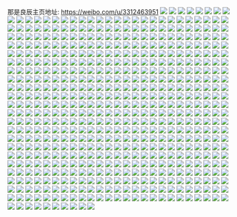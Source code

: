 那是良辰主页地址: https://weibo.com/u/3312463951 
![](https://wx4.sinaimg.cn/mw2000/c570304fly1h90n1ruzsrj21qi2bd4qr.jpg) 
![](https://wx4.sinaimg.cn/mw2000/c570304fly1h90n1t5096j222835sx6p.jpg) 
![](https://wx4.sinaimg.cn/mw2000/c570304fly1h90n1tmnu3j21y82lnqv5.jpg) 
![](https://wx4.sinaimg.cn/mw2000/c570304fly1h90n1sjay0j22pr2prqv5.jpg) 
![](https://wx4.sinaimg.cn/mw2000/c570304fly1h8v9cmd4tyj20u013ygva.jpg) 
![](https://wx4.sinaimg.cn/mw2000/c570304fly1h8v9cnagcij20u00u0qb9.jpg) 
![](https://wx4.sinaimg.cn/mw2000/c570304fly1h8tvxhosmnj20u017makm.jpg) 
![](https://wx4.sinaimg.cn/mw2000/c570304fly1h8tvxg9l4rj20u01hc43g.jpg) 
![](https://wx4.sinaimg.cn/mw2000/c570304fly1h8tvxi56q8j20u0140guz.jpg) 
![](https://wx4.sinaimg.cn/mw2000/c570304fly1h8tvxipjy2j20u0140jzb.jpg) 
![](https://wx4.sinaimg.cn/mw2000/c570304fly1h8tvxj9rigj20u01407d2.jpg) 
![](https://wx4.sinaimg.cn/mw2000/c570304fly1h8tvxfq9xuj20u0140tj8.jpg) 
![](https://wx4.sinaimg.cn/mw2000/c570304fly1h726v9pl0xj22dc35sdq5.jpg) 
![](https://wx4.sinaimg.cn/mw2000/c570304fly1h726va7ap2j21570rg16j.jpg) 
![](https://wx4.sinaimg.cn/mw2000/c570304fly1h6r73mg7lvj21bl1bltb0.jpg) 
![](https://wx4.sinaimg.cn/mw2000/c570304fly1h6r73lj233j216b1kgad5.jpg) 
![](https://wx4.sinaimg.cn/mw2000/c570304fly1h6mokl4h5cj22c0340b2a.jpg) 
![](https://wx4.sinaimg.cn/mw2000/c570304fly1h6mokex1ppj22c0340qv7.jpg) 
![](https://wx4.sinaimg.cn/mw2000/c570304fly1h6mokdvmt9j22c0327kjm.jpg) 
![](https://wx4.sinaimg.cn/mw2000/c570304fly1h6mokkdjrcj22c0340u0x.jpg) 
![](https://wx4.sinaimg.cn/mw2000/c570304fly1h6mokfstbrj225k2vfu0y.jpg) 
![](https://wx4.sinaimg.cn/mw2000/c570304fly1h6mokgt6loj22c03407wj.jpg) 
![](https://wx4.sinaimg.cn/mw2000/c570304fly1h6mokiqk35j22c0340hdu.jpg) 
![](https://wx4.sinaimg.cn/mw2000/c570304fly1h6mokhu78dj222t2rrb2b.jpg) 
![](https://wx4.sinaimg.cn/mw2000/c570304fly1h6mokjha5rj22c0340e82.jpg) 
![](https://wx4.sinaimg.cn/mw2000/c570304fly1h6jp8c2up9j21ab2cb1kx.jpg) 
![](https://wx4.sinaimg.cn/mw2000/c570304fly1h6jp8d68ouj20zo1bk407.jpg) 
![](https://wx4.sinaimg.cn/mw2000/c570304fly1h6jp8cpqnrj21q135s4qq.jpg) 
![](https://wx4.sinaimg.cn/mw2000/c570304fly1h6jp8e03pwj20xi18owwf.jpg) 
![](https://wx4.sinaimg.cn/mw2000/c570304fly1h6jp8ddxkxj20zo1bkqfe.jpg) 
![](https://wx4.sinaimg.cn/mw2000/c570304fly1h6jp8eg7edj20vj162di8.jpg) 
![](https://wx4.sinaimg.cn/mw2000/c570304fly1h6jp8bqdswj20zo1bk7ds.jpg) 
![](https://wx4.sinaimg.cn/mw2000/c570304fly1h6jp8ewrzej20wu17s407.jpg) 
![](https://wx4.sinaimg.cn/mw2000/c570304fly1h6jp8f89odj20zo1bkgnq.jpg) 
![](https://wx4.sinaimg.cn/mw2000/c570304fly1h6bnwrvutjj20zo1bkqke.jpg) 
![](https://wx4.sinaimg.cn/mw2000/c570304fly1h6bnwr3z2lj20yu178gnp.jpg) 
![](https://wx4.sinaimg.cn/mw2000/c570304fly1h69fholwgmj20zo1bkjuf.jpg) 
![](https://wx4.sinaimg.cn/mw2000/c570304fly1h69fhnw3lcj20zo1bknbt.jpg) 
![](https://wx4.sinaimg.cn/mw2000/c570304fly1h685wentu7j20u014045q.jpg) 
![](https://wx4.sinaimg.cn/mw2000/c570304fly1h5rcy9xodhj20yl1a47j1.jpg) 
![](https://wx4.sinaimg.cn/mw2000/c570304fly1h5rcy9c0rlj20im0x4myz.jpg) 
![](https://wx4.sinaimg.cn/mw2000/c570304fly1h5rcya7fcwj20zo1bkk0r.jpg) 
![](https://wx4.sinaimg.cn/mw2000/c570304fly1h5ntt8mxgvj20zo2564qq.jpg) 
![](https://wx4.sinaimg.cn/mw2000/c570304fly1h5nttaq31ij20zo256qv5.jpg) 
![](https://wx4.sinaimg.cn/mw2000/c570304fly1h5nttbzxtfj20zo2567wh.jpg) 
![](https://wx4.sinaimg.cn/mw2000/c570304fly1h5ntt73zs6j20zo2564qq.jpg) 
![](https://wx4.sinaimg.cn/mw2000/c570304fly1h5mbsmajlkj20zo2561ky.jpg) 
![](https://wx4.sinaimg.cn/mw2000/c570304fly1h5is303cl5j20zo1bknev.jpg) 
![](https://wx4.sinaimg.cn/mw2000/c570304fly1h5hmit57wgj20sg1n9h5u.jpg) 
![](https://wx4.sinaimg.cn/mw2000/c570304fly1h4ya5q46iej20u0140q8d.jpg) 
![](https://wx4.sinaimg.cn/mw2000/c570304fly1h4ya5rje75j20u0140n37.jpg) 
![](https://wx4.sinaimg.cn/mw2000/c570304fly1h4ya5ppo0yj20u0141q92.jpg) 
![](https://wx4.sinaimg.cn/mw2000/c570304fly1h4ya5qn9ptj20u0140jx5.jpg) 
![](https://wx4.sinaimg.cn/mw2000/c570304fly1h4ya5r3hjcj20u0140jx9.jpg) 
![](https://wx4.sinaimg.cn/mw2000/c570304fly1h4ya5ry70fj20u01410ym.jpg) 
![](https://wx4.sinaimg.cn/mw2000/c570304fly1h4ya5sgm4zj20u0140dob.jpg) 
![](https://wx4.sinaimg.cn/mw2000/c570304fly1h4ya5su6wkj20u014ydp0.jpg) 
![](https://wx4.sinaimg.cn/mw2000/c570304fly1h4ya5pb0knj20u014wwo2.jpg) 
![](https://wx4.sinaimg.cn/mw2000/c570304fly1h4vkw8a91gj20zh1bjwxp.jpg) 
![](https://wx4.sinaimg.cn/mw2000/c570304fly1h4vkwzq59aj20zo1bkk1y.jpg) 
![](https://wx4.sinaimg.cn/mw2000/c570304fly1h4vkw7j7omj20zo1bk7ky.jpg) 
![](https://wx4.sinaimg.cn/mw2000/c570304fly1h4ueoehng9j21zc2n47wi.jpg) 
![](https://wx4.sinaimg.cn/mw2000/c570304fly1h4ueode3coj216o1kw7wh.jpg) 
![](https://wx4.sinaimg.cn/mw2000/c570304fly1h4stqetkvlj20zo19odpl.jpg) 
![](https://wx4.sinaimg.cn/mw2000/c570304fly1h4m9x1fvdgj21tv2fu1ky.jpg) 
![](https://wx4.sinaimg.cn/mw2000/c570304fly1h4m9x3sc24j22002o0u0x.jpg) 
![](https://wx4.sinaimg.cn/mw2000/c570304fly1h4m9x38a03j22b335rkjm.jpg) 
![](https://wx4.sinaimg.cn/mw2000/c570304fly1h4m9x4ks1aj22c0340qv6.jpg) 
![](https://wx4.sinaimg.cn/mw2000/c570304fly1h4m9x2eclij22c03404qr.jpg) 
![](https://wx4.sinaimg.cn/mw2000/c570304fly1h4m9x0l7h2j22c0340x6q.jpg) 
![](https://wx4.sinaimg.cn/mw2000/c570304fly1h3dyehuxf4j22bd35snpe.jpg) 
![](https://wx4.sinaimg.cn/mw2000/c570304fly1h3dm3buwy5j20u015s7d6.jpg) 
![](https://wx4.sinaimg.cn/mw2000/c570304fly1h36d4hu1hyj20u0140n5e.jpg) 
![](https://wx4.sinaimg.cn/mw2000/c570304fly1h2w8b8ejwjj20u0140dmk.jpg) 
![](https://wx4.sinaimg.cn/mw2000/c570304fly1h2vzkx5uh2j20si1eo441.jpg) 
![](https://wx4.sinaimg.cn/mw2000/c570304fly1h2vzkwjrnyj20u01hc79c.jpg) 
![](https://wx4.sinaimg.cn/mw2000/c570304fly1h2vzkxnu9hj20u01hcaeu.jpg) 
![](https://wx4.sinaimg.cn/mw2000/c570304fly1h2b3d256cnj20u01417c8.jpg) 
![](https://wx4.sinaimg.cn/mw2000/c570304fly1h1dpclmelcj20u013z0yc.jpg) 
![](https://wx4.sinaimg.cn/mw2000/c570304fly1h0vax0hr25j21401hcnlx.jpg) 
![](https://wx4.sinaimg.cn/mw2000/c570304fly1h0vax1vsyqj22c0340kjm.jpg) 
![](https://wx4.sinaimg.cn/mw2000/c570304fly1h0vawzrb29j22c03407wi.jpg) 
![](https://wx4.sinaimg.cn/mw2000/c570304fly1h0n1217dp6j21o0280qv5.jpg) 
![](https://wx4.sinaimg.cn/mw2000/c570304fly1h0n122pv3pj21kf24ykjl.jpg) 
![](https://wx4.sinaimg.cn/mw2000/c570304fly1h0n124inzvj21o02801ky.jpg) 
![](https://wx4.sinaimg.cn/mw2000/c570304fly1h0c1zk23taj20u0140n1e.jpg) 
![](https://wx4.sinaimg.cn/mw2000/c570304fly1h0c1zp9cu1j20u0140dpj.jpg) 
![](https://wx4.sinaimg.cn/mw2000/c570304fly1h0c1znas9tj20u0140do2.jpg) 
![](https://wx4.sinaimg.cn/mw2000/c570304fly1h0c1ziw710j20u014012y.jpg) 
![](https://wx4.sinaimg.cn/mw2000/c570304fly1h0c1zrsjs0j20u0141gr0.jpg) 
![](https://wx4.sinaimg.cn/mw2000/c570304fly1h0c1zqthtgj20u017kn7j.jpg) 
![](https://wx4.sinaimg.cn/mw2000/c570304fly1h06rnula7rj21o0280npd.jpg) 
![](https://wx4.sinaimg.cn/mw2000/c570304fly1h03e2vpkanj22c03407wj.jpg) 
![](https://wx4.sinaimg.cn/mw2000/c570304fly1h03e2ty7wxj21l3272x6p.jpg) 
![](https://wx4.sinaimg.cn/mw2000/c570304fly1h03e2qglh8j229132r1ky.jpg) 
![](https://wx4.sinaimg.cn/mw2000/c570304fly1h03e37xeyaj21l0240qv6.jpg) 
![](https://wx4.sinaimg.cn/mw2000/c570304fly1h03e2z47kgj21ly25au0y.jpg) 
![](https://wx4.sinaimg.cn/mw2000/c570304fly1h03e3bl0haj21o0280u0y.jpg) 
![](https://wx4.sinaimg.cn/mw2000/c570304fly1h03e4967wxj22522odhdu.jpg) 
![](https://wx4.sinaimg.cn/mw2000/c570304fly1h03e4bvuj4j20zo0vitgc.jpg) 
![](https://wx4.sinaimg.cn/mw2000/c570304fly1h03e4b79v1j20sg23u1id.jpg) 
![](https://wx4.sinaimg.cn/mw2000/c570304fly1gywxelod63j229v3157wj.jpg) 
![](https://wx4.sinaimg.cn/mw2000/c570304fly1gywxedfpyqj22c033zb2b.jpg) 
![](https://wx4.sinaimg.cn/mw2000/c570304fly1gw9qgcatcij20u014rwj1.jpg) 
![](https://wx4.sinaimg.cn/mw2000/c570304fly1gw9qgcr3uhj20u0140aet.jpg) 
![](https://wx4.sinaimg.cn/mw2000/c570304fly1gw8z32zed8j20u0140gq7.jpg) 
![](https://wx4.sinaimg.cn/mw2000/c570304fly1gw8z32ndckj20u0140dkj.jpg) 
![](https://wx4.sinaimg.cn/mw2000/c570304fly1gw8z31zl0pj20u0140gpt.jpg) 
![](https://wx4.sinaimg.cn/mw2000/c570304fly1gw8mkrluxuj20u0140n59.jpg) 
![](https://wx4.sinaimg.cn/mw2000/c570304fly1gw8mkqic44j20u014043v.jpg) 
![](https://wx4.sinaimg.cn/mw2000/c570304fly1gw8mktoyzuj20u01400xy.jpg) 
![](https://wx4.sinaimg.cn/mw2000/c570304fly1gw8mkur8p0j20u01bvwmm.jpg) 
![](https://wx4.sinaimg.cn/mw2000/c570304fly1gw8mkvfxvoj20u0140q8l.jpg) 
![](https://wx4.sinaimg.cn/mw2000/c570304fly1gw8mkwb0waj20u0140jws.jpg) 
![](https://wx4.sinaimg.cn/mw2000/c570304fly1gw8mkpo14oj20u016c79j.jpg) 
![](https://wx4.sinaimg.cn/mw2000/c570304fly1gw8mkx9p4tj20u01407a2.jpg) 
![](https://wx4.sinaimg.cn/mw2000/c570304fly1gw8mky1ggyj20u0140afy.jpg) 
![](https://wx4.sinaimg.cn/mw2000/c570304fly1gw8mkz0bwzj20u0140wkt.jpg) 
![](https://wx4.sinaimg.cn/mw2000/c570304fly1gw8ml04s67j20u0140n55.jpg) 
![](https://wx4.sinaimg.cn/mw2000/c570304fly1gvvusvoam2j20u0190q6q.jpg) 
![](https://wx4.sinaimg.cn/mw2000/c570304fly1gvvusvyyzxj20u0190jux.jpg) 
![](https://wx4.sinaimg.cn/mw2000/c570304fly1gvvusuf7kuj20u0140juo.jpg) 
![](https://wx4.sinaimg.cn/mw2000/c570304fly1gvvuswaojgj20u01900vp.jpg) 
![](https://wx4.sinaimg.cn/mw2000/c570304fly1gvvusuomp8j20u0190tcy.jpg) 
![](https://wx4.sinaimg.cn/mw2000/c570304fly1gvvuswre6rj20u0190ack.jpg) 
![](https://wx4.sinaimg.cn/mw2000/c570304fly1gvvutmtok6j20u0190whr.jpg) 
![](https://wx4.sinaimg.cn/mw2000/c570304fly1gvvuswjgn7j20u0190wie.jpg) 
![](https://wx4.sinaimg.cn/mw2000/c570304fly1gvvutnayutj20u0190q5j.jpg) 
![](https://wx4.sinaimg.cn/mw2000/c570304fly1gvvajvor46j217c1v2h4n.jpg) 
![](https://wx4.sinaimg.cn/mw2000/c570304fly1gvvajxsi23j216t1u47wh.jpg) 
![](https://wx4.sinaimg.cn/mw2000/c570304fly1gvvajzd6v9j213p1r84qp.jpg) 
![](https://wx4.sinaimg.cn/mw2000/c570304fly1gvvajuisnaj21901vi7q7.jpg) 
![](https://wx4.sinaimg.cn/mw2000/c570304fly1gvvak0mvv2j21901viauc.jpg) 
![](https://wx4.sinaimg.cn/mw2000/c570304fly1gvval3nggij21621q0axb.jpg) 
![](https://wx4.sinaimg.cn/mw2000/c570304fly1gvio1u0yxej20sg0x2k86.jpg) 
![](https://wx4.sinaimg.cn/mw2000/c570304fly1gpzme4rnt3j20rs15otho.jpg) 
![](https://wx4.sinaimg.cn/mw2000/c570304fly1gpexhyi1ixj20u0140wtm.jpg) 
![](https://wx4.sinaimg.cn/mw2000/c570304fly1goh1hl2iduj20u01404ej.jpg) 
![](https://wx4.sinaimg.cn/mw2000/c570304fly1go9zp7047aj20u0140wt5.jpg) 
![](https://wx4.sinaimg.cn/mw2000/c570304fly1gnlvlvq9aij20u0140nbe.jpg) 
![](https://wx4.sinaimg.cn/mw2000/c570304fly1gnlvlt6361j20u0140qiq.jpg) 
![](https://wx4.sinaimg.cn/mw2000/c570304fly1gmktd2foevj20u0140dqv.jpg) 
![](https://wx4.sinaimg.cn/mw2000/c570304fly1gm8cku3eo9j229v27l4qq.jpg) 
![](https://wx4.sinaimg.cn/mw2000/c570304fly1gm18yp38iaj20u0140nev.jpg) 
![](https://wx4.sinaimg.cn/mw2000/c570304fly1gm18ynvvc2j21400u0dni.jpg) 
![](https://wx4.sinaimg.cn/mw2000/c570304fly1gm18ys4dklj20u00xldis.jpg) 
![](https://wx4.sinaimg.cn/mw2000/c570304fly1gm18ymn95yj20rs2237wh.jpg) 
![](https://wx4.sinaimg.cn/mw2000/c570304fly1glvqxhhrevj20u015lk6g.jpg) 
![](https://wx4.sinaimg.cn/mw2000/c570304fly1glvqxo5bcoj20u0140dw7.jpg) 
![](https://wx4.sinaimg.cn/mw2000/c570304fly1glvqxpmqh8j20u00u0dpw.jpg) 
![](https://wx4.sinaimg.cn/mw2000/c570304fly1glvqxkuv5bj20u01764ds.jpg) 
![](https://wx4.sinaimg.cn/mw2000/c570304fly1glqrvqzc7fj22c02c04qq.jpg) 
![](https://wx4.sinaimg.cn/mw2000/c570304fly1glqrvpuqkxj22c0340hdu.jpg) 
![](https://wx4.sinaimg.cn/mw2000/c570304fly1gln9p0fabuj21400u044w.jpg) 
![](https://wx4.sinaimg.cn/mw2000/c570304fly1gljoot6hpsj20u015zk7d.jpg) 
![](https://wx4.sinaimg.cn/mw2000/c570304fly1gl78t7gyclj20u01b24f4.jpg) 
![](https://wx4.sinaimg.cn/mw2000/c570304fly1gl78t1snfoj20u0140dm7.jpg) 
![](https://wx4.sinaimg.cn/mw2000/c570304fly1gl78tae7ayj20u0191h1x.jpg) 
![](https://wx4.sinaimg.cn/mw2000/c570304fly1gl5b4fn0vjj21400u07hr.jpg) 
![](https://wx4.sinaimg.cn/mw2000/c570304fly1gl5b4cdxjnj20u0140qir.jpg) 
![](https://wx4.sinaimg.cn/mw2000/c570304fly1gl5b482dpsj20u0140woq.jpg) 
![](https://wx4.sinaimg.cn/mw2000/c570304fly1gl5b4kknhmj20u0140wrk.jpg) 
![](https://wx4.sinaimg.cn/mw2000/c570304fly1gl5b4ng0zuj20u0140n96.jpg) 
![](https://wx4.sinaimg.cn/mw2000/c570304fly1gl5b46hwhrj20u01404bm.jpg) 
![](https://wx4.sinaimg.cn/mw2000/c570304fly1gl5b4h9376j21400u014y.jpg) 
![](https://wx4.sinaimg.cn/mw2000/c570304fly1gl5b4lxqbij20u01407gt.jpg) 
![](https://wx4.sinaimg.cn/mw2000/c570304fly1gl5b4oa2uxj21400u0tkj.jpg) 
![](https://wx4.sinaimg.cn/mw2000/c570304fly1gl0imr3duaj20u015ih30.jpg) 
![](https://wx4.sinaimg.cn/mw2000/c570304fly1gl0imtz5uyj20u017onhb.jpg) 
![](https://wx4.sinaimg.cn/mw2000/c570304fly1gkxvt8jb0qj20u018kai8.jpg) 
![](https://wx4.sinaimg.cn/mw2000/c570304fly1gkxvt90d0pj20u0140gxx.jpg) 
![](https://wx4.sinaimg.cn/mw2000/c570304fly1gkxvt9pmoxj20u0133wqj.jpg) 
![](https://wx4.sinaimg.cn/mw2000/c570304fly1gkxvthwvq0j20u0140qdj.jpg) 
![](https://wx4.sinaimg.cn/mw2000/c570304fly1gkxvta3eauj20u0140wro.jpg) 
![](https://wx4.sinaimg.cn/mw2000/c570304fly1gkxvtiftdrj20u0140to3.jpg) 
![](https://wx4.sinaimg.cn/mw2000/c570304fly1gkxvsczoy5j20u01e2k2v.jpg) 
![](https://wx4.sinaimg.cn/mw2000/c570304fly1gkxvsdxsgfj214j0u0k0c.jpg) 
![](https://wx4.sinaimg.cn/mw2000/c570304fly1gkxvsdb90rj20u018kqb4.jpg) 
![](https://wx4.sinaimg.cn/mw2000/c570304fly1gkxvsei52xj20u01404gb.jpg) 
![](https://wx4.sinaimg.cn/mw2000/c570304fly1gkwsi7hhnrj20u0140wwr.jpg) 
![](https://wx4.sinaimg.cn/mw2000/c570304fly1gkwsgclew6j20u017rtri.jpg) 
![](https://wx4.sinaimg.cn/mw2000/c570304fly1gkwsg9sr86j20u017rdx2.jpg) 
![](https://wx4.sinaimg.cn/mw2000/c570304fly1gkwsitviknj20u0140qir.jpg) 
![](https://wx4.sinaimg.cn/mw2000/c570304fly1gkvp85jnmnj20u013nn8a.jpg) 
![](https://wx4.sinaimg.cn/mw2000/c570304fly1gkushn6clkj21400u0k5z.jpg) 
![](https://wx4.sinaimg.cn/mw2000/c570304fly1gkushoel0lj21400u0h0r.jpg) 
![](https://wx4.sinaimg.cn/mw2000/c570304fly1gkushnsttoj21400u015i.jpg) 
![](https://wx4.sinaimg.cn/mw2000/c570304fly1gksdcymbk8j20u0140tkj.jpg) 
![](https://wx4.sinaimg.cn/mw2000/c570304fly1gkq7rfiffxj22bz33zkjm.jpg) 
![](https://wx4.sinaimg.cn/mw2000/c570304fly1gkopq6jx87j20u012sn8c.jpg) 
![](https://wx4.sinaimg.cn/mw2000/c570304fly1gknqoq8vsqj21400u0qg2.jpg) 
![](https://wx4.sinaimg.cn/mw2000/c570304fly1gknqos15hfj21400u0tli.jpg) 
![](https://wx4.sinaimg.cn/mw2000/c570304fly1gknqoqucz5j20u00zhwr0.jpg) 
![](https://wx4.sinaimg.cn/mw2000/c570304fly1gknqop1qbwj20u0140nbl.jpg) 
![](https://wx4.sinaimg.cn/mw2000/c570304fly1gkmm3k39otj21k222re81.jpg) 
![](https://wx4.sinaimg.cn/mw2000/c570304fly1gkmm3rpso4j21o02804qq.jpg) 
![](https://wx4.sinaimg.cn/mw2000/c570304fly1gklmv4c4s9j20u014018a.jpg) 
![](https://wx4.sinaimg.cn/mw2000/c570304fly1gklmv4r4vyj20u0140gxp.jpg) 
![](https://wx4.sinaimg.cn/mw2000/c570304fly1gklmv5am1mj20u0140dx4.jpg) 
![](https://wx4.sinaimg.cn/mw2000/c570304fly1gklmv3ss0hj20u0140nc8.jpg) 
![](https://wx4.sinaimg.cn/mw2000/c570304fly1gkkycqye9nj20u0140wmv.jpg) 
![](https://wx4.sinaimg.cn/mw2000/c570304fly1gkkycqbuj7j20u0140k15.jpg) 
![](https://wx4.sinaimg.cn/mw2000/c570304fly1gkkycrdwrnj20u0140ajy.jpg) 
![](https://wx4.sinaimg.cn/mw2000/c570304fly1gkkycs9f30j20u0140jz6.jpg) 
![](https://wx4.sinaimg.cn/mw2000/c570304fly1gkbtdbacpuj20u013i7i7.jpg) 
![](https://wx4.sinaimg.cn/mw2000/c570304fly1gk7fttdcjlj20u0140tke.jpg) 
![](https://wx4.sinaimg.cn/mw2000/c570304fly1gk7ftu24vbj21400u0wq8.jpg) 
![](https://wx4.sinaimg.cn/mw2000/c570304fly1gk5xge72edj20u0140k6f.jpg) 
![](https://wx4.sinaimg.cn/mw2000/c570304fly1gk5xgbdikmj20u013c17e.jpg) 
![](https://wx4.sinaimg.cn/mw2000/c570304fly1gj78ii9cq6j20pc0wm7bq.jpg) 
![](https://wx4.sinaimg.cn/mw2000/c570304fly1gj624qecjnj20u0141k1r.jpg) 
![](https://wx4.sinaimg.cn/mw2000/c570304fly1gj624pxu1hj20u014048y.jpg) 
![](https://wx4.sinaimg.cn/mw2000/c570304fly1gj624qps96j20u0140dqg.jpg) 
![](https://wx4.sinaimg.cn/mw2000/c570304fly1gj624rlygjj20u0140guo.jpg) 
![](https://wx4.sinaimg.cn/mw2000/c570304fly1gj624r92j2j20u0140dq1.jpg) 
![](https://wx4.sinaimg.cn/mw2000/c570304fly1gj624rznxxj20u0140n50.jpg) 
![](https://wx4.sinaimg.cn/mw2000/c570304fly1gj51mwhlhij20pt0yg44l.jpg) 
![](https://wx4.sinaimg.cn/mw2000/c570304fly1gj47a6d9u8j20u01030zq.jpg) 
![](https://wx4.sinaimg.cn/mw2000/c570304fly1gj47a55m2gj20u012q7fd.jpg) 
![](https://wx4.sinaimg.cn/mw2000/c570304fly1gj47a6o2sdj20u01407g8.jpg) 
![](https://wx4.sinaimg.cn/mw2000/c570304fly1gj47a70vu8j20u014014a.jpg) 
![](https://wx4.sinaimg.cn/mw2000/c570304fly1gj47a7of6tj20u0140agk.jpg) 
![](https://wx4.sinaimg.cn/mw2000/c570304fly1gj47kvbrnkj20u0140aho.jpg) 
![](https://wx4.sinaimg.cn/mw2000/c570304fly1gj4619f5g4j20u0140q70.jpg) 
![](https://wx4.sinaimg.cn/mw2000/c570304fly1gj4618wn9tj20u0140td4.jpg) 
![](https://wx4.sinaimg.cn/mw2000/c570304fly1gix78kx21wj20u0141kab.jpg) 
![](https://wx4.sinaimg.cn/mw2000/c570304fly1gix78ogxc2j20u0140txt.jpg) 
![](https://wx4.sinaimg.cn/mw2000/c570304fly1gix78ms563j20u0140h9o.jpg) 
![](https://wx4.sinaimg.cn/mw2000/c570304fly1gix78par5sj20u0113wyo.jpg) 
![](https://wx4.sinaimg.cn/mw2000/c570304fly1gix78iicbyj20u00u0110.jpg) 
![](https://wx4.sinaimg.cn/mw2000/c570304fly1gix78ppn8ij20u0140neg.jpg) 
![](https://wx4.sinaimg.cn/mw2000/c570304fly1gix78qe0f8j20u0140wy2.jpg) 
![](https://wx4.sinaimg.cn/mw2000/c570304fly1gitqn94843j20q91a7q7f.jpg) 
![](https://wx4.sinaimg.cn/mw2000/c570304fly1gitqn81yl2j20q912ttc9.jpg) 
![](https://wx4.sinaimg.cn/mw2000/c570304fly1gitqna41wmj20u00u0wwz.jpg) 
![](https://wx4.sinaimg.cn/mw2000/c570304fly1gitqnavdukj20u00u1q9e.jpg) 
![](https://wx4.sinaimg.cn/mw2000/c570304fly1girimr1c0fj20u0141akr.jpg) 
![](https://wx4.sinaimg.cn/mw2000/c570304fly1giqeq4ctsej20u014d48z.jpg) 
![](https://wx4.sinaimg.cn/mw2000/c570304fly1gip0cjvsy4j20u014013l.jpg) 
![](https://wx4.sinaimg.cn/mw2000/c570304fly1gip0dxd5t1j20u60u0ahj.jpg) 
![](https://wx4.sinaimg.cn/mw2000/c570304fly1gikbc760sej20nh0fnad7.jpg) 
![](https://wx4.sinaimg.cn/mw2000/c570304fly1gikbc8151kj212x0pyaia.jpg) 
![](https://wx4.sinaimg.cn/mw2000/c570304fly1gikbc8u04ej20vs0la0y6.jpg) 
![](https://wx4.sinaimg.cn/mw2000/c570304fly1giieyq7r7xj20u0140gtd.jpg) 
![](https://wx4.sinaimg.cn/mw2000/c570304fly1giieyiv8i3j20u0140dxz.jpg) 
![](https://wx4.sinaimg.cn/mw2000/c570304fly1giieytk9qwj20u0140tg7.jpg) 
![](https://wx4.sinaimg.cn/mw2000/c570304fly1giieywu5ljj20u014017t.jpg) 
![](https://wx4.sinaimg.cn/mw2000/c570304fly1giieyxsjy0j20u0140wu9.jpg) 
![](https://wx4.sinaimg.cn/mw2000/c570304fly1giieyybvbcj20u0140tof.jpg) 
![](https://wx4.sinaimg.cn/mw2000/c570304fly1gih4uqze1mj21400u0dpg.jpg) 
![](https://wx4.sinaimg.cn/mw2000/c570304fly1gih4usyalgj20u014049e.jpg) 
![](https://wx4.sinaimg.cn/mw2000/c570304fly1gih4urfvpdj21400u0qad.jpg) 
![](https://wx4.sinaimg.cn/mw2000/c570304fly1gih4usj2wuj20u0140tk4.jpg) 
![](https://wx4.sinaimg.cn/mw2000/c570304fly1gih4urusw3j20u014045a.jpg) 
![](https://wx4.sinaimg.cn/mw2000/c570304fly1gih4uu2cvdj20u0140n8j.jpg) 
![](https://wx4.sinaimg.cn/mw2000/c570304fly1gih4za34c9j21400u0akh.jpg) 
![](https://wx4.sinaimg.cn/mw2000/c570304fly1gih4yl5ch9j20u0140h1e.jpg) 
![](https://wx4.sinaimg.cn/mw2000/c570304fly1gih4ylj7loj20u0140n5d.jpg) 
![](https://wx4.sinaimg.cn/mw2000/c570304fly1gigl67gkd0j20u0140k90.jpg) 
![](https://wx4.sinaimg.cn/mw2000/c570304fly1gigl671buaj20u0140atx.jpg) 
![](https://wx4.sinaimg.cn/mw2000/c570304fly1gigl67r2xqj20u0141k8j.jpg) 
![](https://wx4.sinaimg.cn/mw2000/c570304fly1gigl684i4cj20sj17i1b2.jpg) 
![](https://wx4.sinaimg.cn/mw2000/c570304fly1gic3rv4az2j20u0140wl6.jpg) 
![](https://wx4.sinaimg.cn/mw2000/c570304fly1gic3rwimg9j20u0140k0t.jpg) 
![](https://wx4.sinaimg.cn/mw2000/c570304fly1gic3rvxkwoj20u01407dj.jpg) 
![](https://wx4.sinaimg.cn/mw2000/c570304fly1gic3ry7he9j20u0140wox.jpg) 
![](https://wx4.sinaimg.cn/mw2000/c570304fly1gib99rl5mej216o1kwqhv.jpg) 
![](https://wx4.sinaimg.cn/mw2000/c570304fly1gib99mkwmoj21kw16oapl.jpg) 
![](https://wx4.sinaimg.cn/mw2000/c570304fly1gib99pe6btj216o1kw4i3.jpg) 
![](https://wx4.sinaimg.cn/mw2000/c570304fly1gib99nfcrhj216o1kwwso.jpg) 
![](https://wx4.sinaimg.cn/mw2000/c570304fly1gib99pshskj216o1kwwxe.jpg) 
![](https://wx4.sinaimg.cn/mw2000/c570304fly1gib99ovjzaj21461hl4h6.jpg) 
![](https://wx4.sinaimg.cn/mw2000/c570304fly1gi8wagc6hmj20u0140k45.jpg) 
![](https://wx4.sinaimg.cn/mw2000/c570304fly1gi8k4vfelcj20zb1dv1kx.jpg) 
![](https://wx4.sinaimg.cn/mw2000/c570304fly1gi8k4xh5wpj216l1gp4qp.jpg) 
![](https://wx4.sinaimg.cn/mw2000/c570304fly1gi7lcwvg4mj216o1kwnox.jpg) 
![](https://wx4.sinaimg.cn/mw2000/c570304fly1gi7lcx8v2oj216o1kw19b.jpg) 
![](https://wx4.sinaimg.cn/mw2000/c570304fly1gi7lcy2w7fj216o1kw1kx.jpg) 
![](https://wx4.sinaimg.cn/mw2000/c570304fly1gi6ldc47qdj21400u0n6u.jpg) 
![](https://wx4.sinaimg.cn/mw2000/c570304fly1gi6ldczvefj21400u0wvi.jpg) 
![](https://wx4.sinaimg.cn/mw2000/c570304fly1gi6ldbqtg9j21400u0wt5.jpg) 
![](https://wx4.sinaimg.cn/mw2000/c570304fly1gi6lddlv2yj21400u07jy.jpg) 
![](https://wx4.sinaimg.cn/mw2000/c570304fly1gi67wjg6blj20u00u0aj3.jpg) 
![](https://wx4.sinaimg.cn/mw2000/c570304fly1ghy4nannp9j20u0140tot.jpg) 
![](https://wx4.sinaimg.cn/mw2000/c570304fly1ghy4nbnemij20u0140ar5.jpg) 
![](https://wx4.sinaimg.cn/mw2000/c570304fly1ghy4nby3w2j20u00w50w9.jpg) 
![](https://wx4.sinaimg.cn/mw2000/c570304fly1ghy4vok2rhj20u00u0ti5.jpg) 
![](https://wx4.sinaimg.cn/mw2000/c570304fly1ghsxuztcqqj215e1j71kx.jpg) 
![](https://wx4.sinaimg.cn/mw2000/c570304fly1ghsxveoe4jj214t1kwqu9.jpg) 
![](https://wx4.sinaimg.cn/mw2000/c570304fly1ghsxuovlxyj216o1kwnpb.jpg) 
![](https://wx4.sinaimg.cn/mw2000/c570304fly1ghsxuucoqej216o1kwh9h.jpg) 
![](https://wx4.sinaimg.cn/mw2000/c570304fly1ghsxpv3ygmj214k1i3x01.jpg) 
![](https://wx4.sinaimg.cn/mw2000/c570304fly1ghsxpyu7juj216o1kwwyq.jpg) 
![](https://wx4.sinaimg.cn/mw2000/c570304fly1ghsxpwlx9oj216o1dpaio.jpg) 
![](https://wx4.sinaimg.cn/mw2000/c570304fly1ghsxrrkrzxj20ku0kudjz.jpg) 
![](https://wx4.sinaimg.cn/mw2000/c570304fly1ghsxptktu6j216o1kwe39.jpg) 
![](https://wx4.sinaimg.cn/mw2000/c570304fly1ghsxqf0ea7j20u0140jz0.jpg) 
![](https://wx4.sinaimg.cn/mw2000/c570304fly1ghq4hmyeatj214w1ap4gr.jpg) 
![](https://wx4.sinaimg.cn/mw2000/c570304fly1ghq4j00oszj22c03407wi.jpg) 
![](https://wx4.sinaimg.cn/mw2000/c570304fly1ghq4hnf2vlj2298298qv5.jpg) 
![](https://wx4.sinaimg.cn/mw2000/c570304fly1ghq4kck58vj216o1kwtz7.jpg) 
![](https://wx4.sinaimg.cn/mw2000/c570304fly1ghox3tw31sj20u01404hy.jpg) 
![](https://wx4.sinaimg.cn/mw2000/c570304fly1ghox3vxmf2j21400u0n4j.jpg) 
![](https://wx4.sinaimg.cn/mw2000/c570304fly1ghox40ok59j20u0140wve.jpg) 
![](https://wx4.sinaimg.cn/mw2000/c570304fly1ghmkglb09ej20u00u010a.jpg) 
![](https://wx4.sinaimg.cn/mw2000/c570304fly1ghmkgmi64lj20u0140wm2.jpg) 
![](https://wx4.sinaimg.cn/mw2000/c570304fly1ghmkgnxj5hj21400u0dsy.jpg) 
![](https://wx4.sinaimg.cn/mw2000/c570304fly1ghmkhpgz4dj21400u0142.jpg) 
![](https://wx4.sinaimg.cn/mw2000/c570304fly1ghmkgpuy9mj20u0140k21.jpg) 
![](https://wx4.sinaimg.cn/mw2000/c570304fly1ghmkho32wfj20u0140aly.jpg) 
![](https://wx4.sinaimg.cn/mw2000/c570304fly1ghmkhqfb66j20u00u011y.jpg) 
![](https://wx4.sinaimg.cn/mw2000/c570304fly1ghmkj060egj20u10u0k4k.jpg) 
![](https://wx4.sinaimg.cn/mw2000/c570304fly1ghmki1mdm0j21400u0amr.jpg) 
![](https://wx4.sinaimg.cn/mw2000/c570304fly1ghm12du3xyj21400u0wk6.jpg) 
![](https://wx4.sinaimg.cn/mw2000/c570304fly1ghm12enpskj20u0140qb9.jpg) 
![](https://wx4.sinaimg.cn/mw2000/c570304fly1ghm12fi1ywj21400u045e.jpg) 
![](https://wx4.sinaimg.cn/mw2000/c570304fly1ghr9szl117j20u0140amn.jpg) 
![](https://wx4.sinaimg.cn/mw2000/c570304fly1ghr9tg404kj21400u07cy.jpg) 
![](https://wx4.sinaimg.cn/mw2000/c570304fly1ghr9sz124vj20u0140tlm.jpg) 
![](https://wx4.sinaimg.cn/mw2000/c570304fly1ghdck93f0kj20te0tedod.jpg) 
![](https://wx4.sinaimg.cn/mw2000/c570304fly1ghdckb5yjjj20u00zxwr0.jpg) 
![](https://wx4.sinaimg.cn/mw2000/c570304fly1ghaem90k2fj216o1kw1kx.jpg) 
![](https://wx4.sinaimg.cn/mw2000/c570304fly1ghaemhaewwj216o1kw1kx.jpg) 
![](https://wx4.sinaimg.cn/mw2000/c570304fly1ghaem1fyvaj216o1kwe3c.jpg) 
![](https://wx4.sinaimg.cn/mw2000/c570304fly1ghaemo8iy0j216o1kw7v0.jpg) 
![](https://wx4.sinaimg.cn/mw2000/c570304fly1gh55j967b8j21s02dcb29.jpg) 
![](https://wx4.sinaimg.cn/mw2000/c570304fly1gh40hlhwttj216o1c4k2y.jpg) 
![](https://wx4.sinaimg.cn/mw2000/c570304fly1gh40hl23ykj20vc14p7er.jpg) 
![](https://wx4.sinaimg.cn/mw2000/c570304fly1gh40hogkyaj216o1hyh65.jpg) 
![](https://wx4.sinaimg.cn/mw2000/c570304fly1gh40hms1q6j216o1kw4qp.jpg) 
![](https://wx4.sinaimg.cn/mw2000/c570304fly1gh40hm13c4j216n16n17j.jpg) 
![](https://wx4.sinaimg.cn/mw2000/c570304fly1gh40hnt5jij216o1kw4qp.jpg) 
![](https://wx4.sinaimg.cn/mw2000/c570304fly1gh40hkeik0j22ds1scqul.jpg) 
![](https://wx4.sinaimg.cn/mw2000/c570304fly1gh40hp556zj23402c0nl0.jpg) 
![](https://wx4.sinaimg.cn/mw2000/c570304fly1gh40idzjxkj22ds1sc1ky.jpg) 
![](https://wx4.sinaimg.cn/mw2000/c570304fly1gh10oo0bfuj20u0140k8u.jpg) 
![](https://wx4.sinaimg.cn/mw2000/c570304fly1gh10ooq4jmj21400u0100.jpg) 
![](https://wx4.sinaimg.cn/mw2000/c570304fly1gh10omoldaj20u0140amg.jpg) 
![](https://wx4.sinaimg.cn/mw2000/c570304fly1gh10otng6fj20u0140k1t.jpg) 
![](https://wx4.sinaimg.cn/mw2000/c570304fly1ggxldsyw4oj216o1kwu0m.jpg) 
![](https://wx4.sinaimg.cn/mw2000/c570304fly1ggxldvh9cyj21o02807wi.jpg) 
![](https://wx4.sinaimg.cn/mw2000/c570304fly1ggxldrofb1j216o1kwax2.jpg) 
![](https://wx4.sinaimg.cn/mw2000/c570304fly1ggxldxqp4mj21o02801ky.jpg) 
![](https://wx4.sinaimg.cn/mw2000/c570304fly1ggxlcpifuoj21f41f41h1.jpg) 
![](https://wx4.sinaimg.cn/mw2000/c570304fly1ggxlcs56vej21fs1ks7wh.jpg) 
![](https://wx4.sinaimg.cn/mw2000/c570304fly1ggxlcx93wzj21kw1kw1kx.jpg) 
![](https://wx4.sinaimg.cn/mw2000/c570304fly1ggxld6vw00j21kw1kwawm.jpg) 
![](https://wx4.sinaimg.cn/mw2000/c570304fly1ggv4fpwh4yj223f2sk1ky.jpg) 
![](https://wx4.sinaimg.cn/mw2000/c570304fly1ggv4fr3knrj22102pce82.jpg) 
![](https://wx4.sinaimg.cn/mw2000/c570304fly1ggv4hac4h7j21sc2dse81.jpg) 
![](https://wx4.sinaimg.cn/mw2000/c570304fly1ggv4hblr27j21sc2dsb29.jpg) 
![](https://wx4.sinaimg.cn/mw2000/c570304fly1ggg91yehf3j21kw16oav0.jpg) 
![](https://wx4.sinaimg.cn/mw2000/c570304fly1ggbtees2q2j216o1kvh1a.jpg) 
![](https://wx4.sinaimg.cn/mw2000/c570304fly1ggbtefdbgmj216o1kv4n3.jpg) 
![](https://wx4.sinaimg.cn/mw2000/c570304fly1ggbteebbmkj21kw16o1bw.jpg) 
![](https://wx4.sinaimg.cn/mw2000/c570304fly1ggbteggx6lj216o1kw19t.jpg) 
![](https://wx4.sinaimg.cn/mw2000/c570304fly1ggbit7rs7dj21sc2dsu0z.jpg) 
![](https://wx4.sinaimg.cn/mw2000/c570304fly1ggbit5or48j23402c0qv7.jpg) 
![](https://wx4.sinaimg.cn/mw2000/c570304fly1ggbit9elryj23402c0b2c.jpg) 
![](https://wx4.sinaimg.cn/mw2000/c570304fly1ggbitao5naj21sc2dsnpe.jpg) 
![](https://wx4.sinaimg.cn/mw2000/c570304fly1ggbitbheccj216o1kw4qp.jpg) 
![](https://wx4.sinaimg.cn/mw2000/c570304fly1ggbitejmkvj21sc2dshdu.jpg) 
![](https://wx4.sinaimg.cn/mw2000/c570304fly1ggamkq58l0j216o1kwh16.jpg) 
![](https://wx4.sinaimg.cn/mw2000/c570304fly1ggamkqn0grj216o1kw17z.jpg) 
![](https://wx4.sinaimg.cn/mw2000/c570304fly1ggamkps077j216o1kwgyu.jpg) 
![](https://wx4.sinaimg.cn/mw2000/c570304fly1ggamktqi2hj216o1kwaov.jpg) 
![](https://wx4.sinaimg.cn/mw2000/c570304fly1ggamkr3irnj216o1kwtqp.jpg) 
![](https://wx4.sinaimg.cn/mw2000/c570304fly1ggamktamo4j216o1hfqj2.jpg) 
![](https://wx4.sinaimg.cn/mw2000/c570304fly1gg93kkuwfgj21400u017p.jpg) 
![](https://wx4.sinaimg.cn/mw2000/c570304fly1gg932kqqcbj21400u07hb.jpg) 
![](https://wx4.sinaimg.cn/mw2000/c570304fly1gg932i3zk6j210b0u0alt.jpg) 
![](https://wx4.sinaimg.cn/mw2000/c570304fly1gg8cx8o2xcj226o2ww4qr.jpg) 
![](https://wx4.sinaimg.cn/mw2000/c570304fly1gg8cxcj8fuj227l2y47wj.jpg) 
![](https://wx4.sinaimg.cn/mw2000/c570304fly1gg8cxfqdvaj224z2un4qr.jpg) 
![](https://wx4.sinaimg.cn/mw2000/c570304fly1gg8cxioj4uj221r2qcx6q.jpg) 
![](https://wx4.sinaimg.cn/mw2000/c570304fly1gg8cxm3mtwj224r2uc1kz.jpg) 
![](https://wx4.sinaimg.cn/mw2000/c570304fly1gg8d0av7r3j216o1kw7wh.jpg) 
![](https://wx4.sinaimg.cn/mw2000/c570304fly1gg87qcwke2j20u0140n3d.jpg) 
![](https://wx4.sinaimg.cn/mw2000/c570304fly1gg87o84yysj20u0140tew.jpg) 
![](https://wx4.sinaimg.cn/mw2000/c570304fly1gg87o7l8b8j20u01407ap.jpg) 
![](https://wx4.sinaimg.cn/mw2000/c570304fly1gg6n3yvyw2j20u0140dn3.jpg) 
![](https://wx4.sinaimg.cn/mw2000/c570304fly1gg6ok0rda6j21400u0ds9.jpg) 
![](https://wx4.sinaimg.cn/mw2000/c570304fly1gg6ojpxgvpj20u013zn7m.jpg) 
![](https://wx4.sinaimg.cn/mw2000/c570304fly1gg2jg43j8tj20ru13k7g0.jpg) 
![](https://wx4.sinaimg.cn/mw2000/c570304fly1gg2jg0ppjpj20zw1bunh6.jpg) 
![](https://wx4.sinaimg.cn/mw2000/c570304fly1gfxgpj7gxjj22ts1vvqtd.jpg) 
![](https://wx4.sinaimg.cn/mw2000/c570304fly1gfxgpk5y11j222o340x1h.jpg) 
![](https://wx4.sinaimg.cn/mw2000/c570304fly1gfxgpjotcmj21e50xfjx8.jpg) 
![](https://wx4.sinaimg.cn/mw2000/c570304fly1gfxgpknw34j222o340tvg.jpg) 
![](https://wx4.sinaimg.cn/mw2000/c570304fly1gfxgpl8de3j222o340b0l.jpg) 
![](https://wx4.sinaimg.cn/mw2000/c570304fly1gfxgpmdmvwj222o3401kx.jpg) 
![](https://wx4.sinaimg.cn/mw2000/c570304fly1gfxgplwgb0j211x1kwwkl.jpg) 
![](https://wx4.sinaimg.cn/mw2000/c570304fly1gfxgpmvsd4j222o340tte.jpg) 
![](https://wx4.sinaimg.cn/mw2000/c570304fly1gfxgpin77nj211x1kw0yy.jpg) 
![](https://wx4.sinaimg.cn/mw2000/c570304fly1gfwmk5t9azj20u00u042f.jpg) 
![](https://wx4.sinaimg.cn/mw2000/c570304fly1gfwmk4x56lj20u00u0481.jpg) 
![](https://wx4.sinaimg.cn/mw2000/c570304fly1gfwmjs8hixj20xc0u07fg.jpg) 
![](https://wx4.sinaimg.cn/mw2000/c570304fly1gfv3yfgkwtj21kv16okb5.jpg) 
![](https://wx4.sinaimg.cn/mw2000/c570304fly1gfv3yfrludj20u00u0jtj.jpg) 
![](https://wx4.sinaimg.cn/mw2000/c570304fly1gfv3yewkslj21kv16o7it.jpg) 
![](https://wx4.sinaimg.cn/mw2000/c570304fly1gfv3ygoougj21kt16lqix.jpg) 
![](https://wx4.sinaimg.cn/mw2000/c570304fly1gfs2yysk3hj20u0140n4r.jpg) 
![](https://wx4.sinaimg.cn/mw2000/c570304fly1gfs2yx9zx9j20u0140q9t.jpg) 
![](https://wx4.sinaimg.cn/mw2000/c570304fly1gfs2z010zjj20u0140q9k.jpg) 
![](https://wx4.sinaimg.cn/mw2000/c570304fly1gfqc5blp6qj216o1kwb29.jpg) 
![](https://wx4.sinaimg.cn/mw2000/c570304fly1gfqc5arah0j216o1kw4qp.jpg) 
![](https://wx4.sinaimg.cn/mw2000/c570304fly1gfqc59xtevj216o1kwkj7.jpg) 
![](https://wx4.sinaimg.cn/mw2000/c570304fly1gfpoq1jw26j21g71354qp.jpg) 
![](https://wx4.sinaimg.cn/mw2000/c570304fly1gfpopoqyfjj20w01kw1dr.jpg) 
![](https://wx4.sinaimg.cn/mw2000/c570304fly1gfql2cnwesj216o1kw7wh.jpg) 
![](https://wx4.sinaimg.cn/mw2000/c570304fly1gfql2e30orj216n1iihdt.jpg) 
![](https://wx4.sinaimg.cn/mw2000/c570304fly1gfql2f0bdnj216o1kwkjl.jpg) 
![](https://wx4.sinaimg.cn/mw2000/c570304fly1gfpopwr18nj216g1k9hdt.jpg) 
![](https://wx4.sinaimg.cn/mw2000/c570304fly1gfql2brg7cj216o1kwhdt.jpg) 
![](https://wx4.sinaimg.cn/mw2000/c570304fly1gfoqac20i1j216o1kwazt.jpg) 
![](https://wx4.sinaimg.cn/mw2000/c570304fly1gfoq4azmjxj216o1kwtwb.jpg) 
![](https://wx4.sinaimg.cn/mw2000/c570304fly1gfoq9g8xvej216l1id7mk.jpg) 
![](https://wx4.sinaimg.cn/mw2000/c570304fly1gfoq4bu0h6j216o1gxttc.jpg) 
![](https://wx4.sinaimg.cn/mw2000/c570304fly1gfoa6qazt3j20u00u0dna.jpg) 
![](https://wx4.sinaimg.cn/mw2000/c570304fly1gfoa6rej3zj20u10u0qaz.jpg) 
![](https://wx4.sinaimg.cn/mw2000/c570304fly1gfnh86os6nj20l619swld.jpg) 
![](https://wx4.sinaimg.cn/mw2000/c570304fly1gfle6m1bqoj21400u0wq0.jpg) 
![](https://wx4.sinaimg.cn/mw2000/c570304fly1gfle751899j21400u0akg.jpg) 
![](https://wx4.sinaimg.cn/mw2000/c570304fly1gfle6mwn9rj21400u0alh.jpg) 
![](https://wx4.sinaimg.cn/mw2000/c570304fly1gfqba8rnqyj20u0140tkh.jpg) 
![](https://wx4.sinaimg.cn/mw2000/c570304fly1gfqba94m5mj213z0u0h16.jpg) 
![](https://wx4.sinaimg.cn/mw2000/c570304fly1gfqba9gt54j20u013sk0e.jpg) 
![](https://wx4.sinaimg.cn/mw2000/c570304fly1gfl3kt555sj20u010ik3a.jpg) 
![](https://wx4.sinaimg.cn/mw2000/c570304fly1gfk0m4ay69j21kw16ojz7.jpg) 
![](https://wx4.sinaimg.cn/mw2000/c570304fly1gfk0m4upzvj216l14oqhn.jpg) 
![](https://wx4.sinaimg.cn/mw2000/c570304fly1gfk0m5edztj216h1ffdzp.jpg) 
![](https://wx4.sinaimg.cn/mw2000/c570304fly1gfk0m5xdmoj216o1jewym.jpg) 
![](https://wx4.sinaimg.cn/mw2000/c570304fly1gfk0o1zut0j20ru15qqv5.jpg) 
![](https://wx4.sinaimg.cn/mw2000/c570304fly1gfk0m3mck8j21kw16o4qp.jpg) 
![](https://wx4.sinaimg.cn/mw2000/c570304fly1gfiaexfq47j20u014tjzy.jpg) 
![](https://wx4.sinaimg.cn/mw2000/c570304fly1gfiaepwx5tj20u015c7er.jpg) 
![](https://wx4.sinaimg.cn/mw2000/c570304fly1gfiaezjnggj20u015p47k.jpg) 
![](https://wx4.sinaimg.cn/mw2000/c570304fly1gfiaf2e7m5j20u0155aky.jpg) 
![](https://wx4.sinaimg.cn/mw2000/c570304fly1gfiaf6xtt3j20u0140n7v.jpg) 
![](https://wx4.sinaimg.cn/mw2000/c570304fly1gfiaf9cco0j20u014p12b.jpg) 
![](https://wx4.sinaimg.cn/mw2000/c570304fly1gfiafactvcj20u01400zw.jpg) 
![](https://wx4.sinaimg.cn/mw2000/c570304fly1gfiafbjkfwj20ru15qwpo.jpg) 
![](https://wx4.sinaimg.cn/mw2000/c570304fly1gfiafcq5r3j20u0140wly.jpg) 
![](https://wx4.sinaimg.cn/mw2000/c570304fly1gfhqj8u2vaj216o1kw1kx.jpg) 
![](https://wx4.sinaimg.cn/mw2000/c570304fly1gfhqj7w2nej216n1k0qqx.jpg) 
![](https://wx4.sinaimg.cn/mw2000/c570304fly1gfhqj7eflhj216n1k94qp.jpg) 
![](https://wx4.sinaimg.cn/mw2000/c570304fly1gfhqj9dp4rj216o1kw1kx.jpg) 
![](https://wx4.sinaimg.cn/mw2000/c570304fly1gffbsazcx2j21kw16o1kx.jpg) 
![](https://wx4.sinaimg.cn/mw2000/c570304fly1gffbsa9k4qj21kw16ob29.jpg) 
![](https://wx4.sinaimg.cn/mw2000/c570304fly1gffbs9dffbj21kw16o4ke.jpg) 
![](https://wx4.sinaimg.cn/mw2000/c570304fly1gffbsde0duj21kw16o1kx.jpg) 
![](https://wx4.sinaimg.cn/mw2000/c570304fly1gfe9l2sofdj21kw16ots9.jpg) 
![](https://wx4.sinaimg.cn/mw2000/c570304fly1gfe9sck7rgj21kw16oqm3.jpg) 
![](https://wx4.sinaimg.cn/mw2000/c570304fly1gfe9src04ij21kw16o7ql.jpg) 
![](https://wx4.sinaimg.cn/mw2000/c570304fly1gfe9l493igj216o1kwk9a.jpg) 
![](https://wx4.sinaimg.cn/mw2000/c570304fly1gfcqo37a5rj20u0140qa0.jpg) 
![](https://wx4.sinaimg.cn/mw2000/c570304fly1gfcqo76c69j20u0140wp6.jpg) 
![](https://wx4.sinaimg.cn/mw2000/c570304fly1gfcqo8zrljj20u0140dn1.jpg) 
![](https://wx4.sinaimg.cn/mw2000/c570304fly1gfcqo4q6e1j20u00u0wk8.jpg) 
![](https://wx4.sinaimg.cn/mw2000/c570304fly1gfbzjti3fdj21400u0gz4.jpg) 
![](https://wx4.sinaimg.cn/mw2000/c570304fly1gfbzji5zzqj21400u0k2s.jpg) 
![](https://wx4.sinaimg.cn/mw2000/c570304fly1gfba0m0qv9j20u013ygto.jpg) 
![](https://wx4.sinaimg.cn/mw2000/c570304fly1gfba0mn1bgj20u0140dpy.jpg) 
![](https://wx4.sinaimg.cn/mw2000/c570304fly1gfba0nd3bhj20u012xqad.jpg) 
![](https://wx4.sinaimg.cn/mw2000/c570304fly1gfba0ldx6yj20u0140agf.jpg) 
![](https://wx4.sinaimg.cn/mw2000/c570304fly1gfba0o96qvj21400u0n4y.jpg) 
![](https://wx4.sinaimg.cn/mw2000/c570304fly1gfba0omx35j20u01407aw.jpg) 
![](https://wx4.sinaimg.cn/mw2000/c570304fly1gfan6rmvoxj20u0140ar9.jpg) 
![](https://wx4.sinaimg.cn/mw2000/c570304fly1gf678gifyij20u0140gxh.jpg) 
![](https://wx4.sinaimg.cn/mw2000/c570304fly1gf678ie2roj20u0140dpl.jpg) 
![](https://wx4.sinaimg.cn/mw2000/c570304fly1gf678hhkvbj20u0140gyi.jpg) 
![](https://wx4.sinaimg.cn/mw2000/c570304fly1gf5wopbsalj21620u0tnz.jpg) 
![](https://wx4.sinaimg.cn/mw2000/c570304fly1gf5wp279prj20u00u0n3p.jpg) 
![](https://wx4.sinaimg.cn/mw2000/c570304fly1gf5wonteyuj20u0140tk3.jpg) 
![](https://wx4.sinaimg.cn/mw2000/c570304fly1gf5wokeiyyj20u00u00xm.jpg) 
![](https://wx4.sinaimg.cn/mw2000/c570304fly1gf5woq4dovj21400u0qa2.jpg) 
![](https://wx4.sinaimg.cn/mw2000/c570304fly1gf5wq20iwij211f0u0gun.jpg) 
![](https://wx4.sinaimg.cn/mw2000/c570304fly1gef07453fmj22c02c01kx.jpg) 
![](https://wx4.sinaimg.cn/mw2000/c570304fly1gef075qctpj22c02c0b29.jpg) 
![](https://wx4.sinaimg.cn/mw2000/c570304fly1gef077fc76j22c02c01kx.jpg) 
![](https://wx4.sinaimg.cn/mw2000/c570304fly1ge3ie1owshj21400u0dpi.jpg) 
![](https://wx4.sinaimg.cn/mw2000/c570304fly1ge3id73mu6j20uj0u0tex.jpg) 
![](https://wx4.sinaimg.cn/mw2000/c570304fly1ge2x0nexyrj20v90ng0xe.jpg) 
![](https://wx4.sinaimg.cn/mw2000/c570304fly1ge2x0om7sej20r614r7f9.jpg) 
![](https://wx4.sinaimg.cn/mw2000/c570304fly1ge2x0nv3phj20rs0kuafe.jpg) 
![](https://wx4.sinaimg.cn/mw2000/c570304fly1gdvcbuj16dj22c03401l0.jpg) 
![](https://wx4.sinaimg.cn/mw2000/c570304fly1gdsfg05bgoj22c0340npe.jpg) 
![](https://wx4.sinaimg.cn/mw2000/c570304fly1gdh6ph2ushj22c035ehdv.jpg) 
![](https://wx4.sinaimg.cn/mw2000/c570304fly1gdh6piueptj22bu35m1kz.jpg) 
![](https://wx4.sinaimg.cn/mw2000/c570304fly1gdh6pl10zmj22c035eb2b.jpg) 
![](https://wx4.sinaimg.cn/mw2000/c570304fly1gdh6pn342tj22c03407wj.jpg) 
![](https://wx4.sinaimg.cn/mw2000/c570304fly1gdh6pnxlu9j20ru2287uv.jpg) 
![](https://wx4.sinaimg.cn/mw2000/c570304fly1gdh6pephjyj22c0340b2b.jpg) 
![](https://wx4.sinaimg.cn/mw2000/c570304fly1gdh6poud9kj22312s17wi.jpg) 
![](https://wx4.sinaimg.cn/mw2000/c570304fly1gdh6pqtcqpj221j2q11ky.jpg) 
![](https://wx4.sinaimg.cn/mw2000/c570304fly1gdh6ptotz8j23402c0x6q.jpg) 
![](https://wx4.sinaimg.cn/mw2000/c570304fly1gdekeuv3p7j21o0228hdt.jpg) 
![](https://wx4.sinaimg.cn/mw2000/c570304fly1gdekemetklj21o024ehdt.jpg) 
![](https://wx4.sinaimg.cn/mw2000/c570304fly1gdekfqio7tj20u0140kjl.jpg) 
![](https://wx4.sinaimg.cn/mw2000/c570304fly1gdekegu5ncj21o0280kjl.jpg) 
![](https://wx4.sinaimg.cn/mw2000/c570304fly1gde6nlyvjaj20u0140guh.jpg) 
![](https://wx4.sinaimg.cn/mw2000/c570304fly1gdb2qfg6bbj23402c0e83.jpg) 
![](https://wx4.sinaimg.cn/mw2000/c570304fly1gd2imz7rhpj20u00u0n4g.jpg) 
![](https://wx4.sinaimg.cn/mw2000/c570304fly1gd2in4t94fj20u0140tgl.jpg) 
![](https://wx4.sinaimg.cn/mw2000/c570304fly1gd2imnw2c1j20u00u046m.jpg) 
![](https://wx4.sinaimg.cn/mw2000/c570304fly1gd1u2df21vj20u01407dr.jpg) 
![](https://wx4.sinaimg.cn/mw2000/c570304fly1gd1u2gskaxj20u014045k.jpg) 
![](https://wx4.sinaimg.cn/mw2000/c570304fly1gd1u2edaocj20u0140wid.jpg) 
![](https://wx4.sinaimg.cn/mw2000/c570304fly1gd1u2fl3sij20u0140q9w.jpg) 
![](https://wx4.sinaimg.cn/mw2000/c570304fly1gd1w8566qtj20u0140dn8.jpg) 
![](https://wx4.sinaimg.cn/mw2000/c570304fly1gd1ubhhx1vj21400u013w.jpg) 
![](https://wx4.sinaimg.cn/mw2000/c570304fly1gd1ublwr0jj20u01407b0.jpg) 
![](https://wx4.sinaimg.cn/mw2000/c570304fly1gd1ubp3kfuj21400u0n83.jpg) 
![](https://wx4.sinaimg.cn/mw2000/c570304fly1gab5ho3kb4j20z80u0tim.jpg) 
![](https://wx4.sinaimg.cn/mw2000/c570304fly1gab5hn7kamj21400u0n7v.jpg) 
![](https://wx4.sinaimg.cn/mw2000/c570304fly1gab5hnopnqj21400u04a2.jpg) 
![](https://wx4.sinaimg.cn/mw2000/c570304fly1gab5hofosgj21400u0gwz.jpg) 
![](https://wx4.sinaimg.cn/mw2000/c570304fly1g9p6hbiquaj20u01404ec.jpg) 
![](https://wx4.sinaimg.cn/mw2000/c570304fly1g9kud0iwnyj20u00u0487.jpg) 
![](https://wx4.sinaimg.cn/mw2000/c570304fly1g9kuczbwk7j20u00u0dpz.jpg) 
![](https://wx4.sinaimg.cn/mw2000/c570304fly1g9kud1b7ldj20va0u0k1p.jpg) 
![](https://wx4.sinaimg.cn/mw2000/c570304fly1g9kud2c3r2j20w80u0k1h.jpg) 
![](https://wx4.sinaimg.cn/mw2000/c570304fly1g65tbue1dij20sm1knk4t.jpg) 
![](https://wx4.sinaimg.cn/mw2000/c570304fly1g65tbvhi7rj20u00u0n5p.jpg) 
![](https://wx4.sinaimg.cn/mw2000/c570304fly1g65tbwozgfj20u018045k.jpg) 
![](https://wx4.sinaimg.cn/mw2000/c570304fgy1g62064sfprj220p20t1kx.jpg) 
![](https://wx4.sinaimg.cn/mw2000/c570304fgy1g62063vgiyj22c02c07wi.jpg) 
![](https://wx4.sinaimg.cn/mw2000/c570304fgy1g6205xt7zrj22by2b1x6p.jpg) 
![](https://wx4.sinaimg.cn/mw2000/c570304fgy1g6206021fej22c0340b2a.jpg) 
![](https://wx4.sinaimg.cn/mw2000/c570304fgy1g6205wod4zj21o0280x6p.jpg) 
![](https://wx4.sinaimg.cn/mw2000/c570304fgy1g62066mc6cj22c02a2hdu.jpg) 
![](https://wx4.sinaimg.cn/mw2000/c570304fly1g50ss6y68vj20u00zwgqt.jpg) 
![](https://wx4.sinaimg.cn/mw2000/c570304fly1g3g25criyfj21400u0dqc.jpg) 
![](https://wx4.sinaimg.cn/mw2000/c570304fly1g0y1nmts8kj20u00u047h.jpg) 
![](https://wx4.sinaimg.cn/mw2000/c570304fly1fwy5oze7cij21w01w01ja.jpg) 
![](https://wx4.sinaimg.cn/mw2000/c570304fly1fwy5p0xwfzj21w01w01kx.jpg) 
![](https://wx4.sinaimg.cn/mw2000/c570304fly1fwy5p2yzsjj21w01w01kx.jpg) 
![](https://wx4.sinaimg.cn/mw2000/c570304fly1fwy5p4w933j21w01w0b29.jpg) 
![](https://wx4.sinaimg.cn/mw2000/c570304fly1fwy5oxwux6j21w01w04qp.jpg) 
![](https://wx4.sinaimg.cn/mw2000/c570304fly1fwy5p65wh7j21w01w01kx.jpg) 
![](https://wx4.sinaimg.cn/mw2000/c570304fly1fwsln42u00j21w01w0x6r.jpg) 
![](https://wx4.sinaimg.cn/mw2000/c570304fly1fwslml7bocj20qo0zkkjl.jpg) 
![](https://wx4.sinaimg.cn/mw2000/c570304fly1fwslms5ckfj21w01w01l0.jpg) 
![](https://wx4.sinaimg.cn/mw2000/c570304fly1fwslmwgvaij21w01w04qs.jpg) 
![](https://wx4.sinaimg.cn/mw2000/c570304fly1fwlbt28ugxj20qo0qoaeo.jpg) 
![](https://wx4.sinaimg.cn/mw2000/c570304fly1fwlbt1g7oij20qo0qogqh.jpg) 
![](https://wx4.sinaimg.cn/mw2000/c570304fly1fwlbt36k8gj20qo0qoq8q.jpg) 
![](https://wx4.sinaimg.cn/mw2000/c570304fly1fwlbsx6ty6j20qo0qo0zs.jpg) 
![](https://wx4.sinaimg.cn/mw2000/c570304fly1fwlbsw8jmij20qo0qo7cm.jpg) 
![](https://wx4.sinaimg.cn/mw2000/c570304fly1fwlbsyyy9kj20qo0u1qbl.jpg) 
![](https://wx4.sinaimg.cn/mw2000/c570304fly1fwlbt0rr0wj20qo0zkq9m.jpg) 
![](https://wx4.sinaimg.cn/mw2000/c570304fly1fwlbt4c31dj20qo140497.jpg) 
![](https://wx4.sinaimg.cn/mw2000/c570304fly1fwlbu4v9n0j20qo0qoq84.jpg) 
![](https://wx4.sinaimg.cn/mw2000/c570304fly1fw7lc1hzt8j20qo0qo45h.jpg) 
![](https://wx4.sinaimg.cn/mw2000/c570304fly1fw7lc0f926j20qo0zkjxe.jpg) 
![](https://wx4.sinaimg.cn/mw2000/c570304fly1fw7lc2j3adj20qo0zkdmh.jpg) 
![](https://wx4.sinaimg.cn/mw2000/c570304fly1fw7lc2z5nyj20qo0qowh2.jpg) 
![](https://wx4.sinaimg.cn/mw2000/c570304fly1fw7lc3ohvuj20qo0zktg7.jpg) 
![](https://wx4.sinaimg.cn/mw2000/c570304fly1fw7lc4mmrlj20qo0zkdlw.jpg) 
![](https://wx4.sinaimg.cn/mw2000/c570304fly1fw0gcaxe2ej20qo0qo104.jpg) 
![](https://wx4.sinaimg.cn/mw2000/c570304fly1fw0gcbuj54j20qo0qoqaa.jpg) 
![](https://wx4.sinaimg.cn/mw2000/c570304fly1fw0gccjwy5j20qo0qo43u.jpg) 
![](https://wx4.sinaimg.cn/mw2000/c570304fly1fw0gcddr59j20h01w0n8h.jpg) 
![](https://wx4.sinaimg.cn/mw2000/c570304fly1fw0gca2x7aj20qo1hc1as.jpg) 
![](https://wx4.sinaimg.cn/mw2000/c570304fly1fw0gce2qpyj20qo0qo0zk.jpg) 
![](https://wx4.sinaimg.cn/mw2000/c570304fly1fw0gceta5pj20qo0qon3r.jpg) 
![](https://wx4.sinaimg.cn/mw2000/c570304fly1fw0gcp3oe7j20qo0qo10h.jpg) 
![](https://wx4.sinaimg.cn/mw2000/c570304fly1fw0ge1nk46j20qo2807lg.jpg) 

